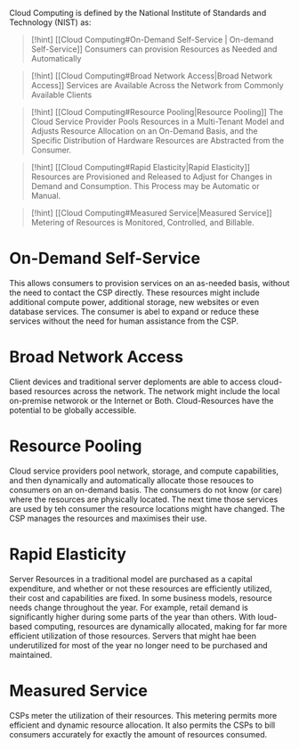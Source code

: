 Cloud Computing is defined by the National Institute of Standards and Technology (NIST) as:

> [!hint] [[Cloud Computing#On-Demand Self-Service |  On-demand Self-Service]]
> Consumers can provision Resources as Needed and Automatically

> [!hint] [[Cloud Computing#Broad Network Access|Broad Network Access]]
> Services are Available Across the Network from Commonly Available Clients

> [!hint] [[Cloud Computing#Resource Pooling|Resource Pooling]]
> The Cloud Service Provider Pools Resources in a Multi-Tenant Model and Adjusts Resource Allocation on an On-Demand Basis, and the Specific Distribution of Hardware Resources are Abstracted from the Consumer.

> [!hint] [[Cloud Computing#Rapid Elasticity|Rapid Elasticity]]
> Resources are Provisioned and Released to Adjust for Changes in Demand and Consumption. This Process may be Automatic or Manual.

> [!hint] [[Cloud Computing#Measured Service|Measured Service]]
> Metering of Resources is Monitored, Controlled, and Billable.

# On-Demand Self-Service
This allows consumers to provision services on an as-needed basis, without the need to contact the CSP directly. These resources might include additional compute power, additional storage, new websites or even database services. The consumer is abel to expand or reduce these services without the need for human assistance from the CSP.
# Broad Network Access
Client devices and traditional server deploments are able to access cloud-based resources across the network. The network might include the local on-premise networok or the Internet or Both. Cloud-Resources have the potential to be globally accessible.
# Resource Pooling
Cloud service providers pool network, storage, and compute capabilities, and then dynamically and automatically allocate those resouces to consumers on an on-demand basis. The consumers do not know (or care) where the resources are physically located. The next time those services are used by teh consumer the resource locations might have changed. The CSP manages the resources and maximises their use.
# Rapid Elasticity
Server Resources in a traditional model are purchased as a capital expenditure, and whether or not these resources are efficiently utilized, their cost and capabilities are fixed. In some business models, resource needs change throughout the year. For example, retail demand is significantly higher during some parts of the year than others. With loud-based computing, resources are dynamically allocated, making for far more efficient utilization of those resources. Servers that might hae been underutilized for most of the year no longer need to be purchased and maintained.
# Measured Service
CSPs meter the utilization of their resources. This metering permits more efficient and dynamic resource allocation. It also permits the CSPs to bill consumers accurately for exactly the amount of resources consumed.